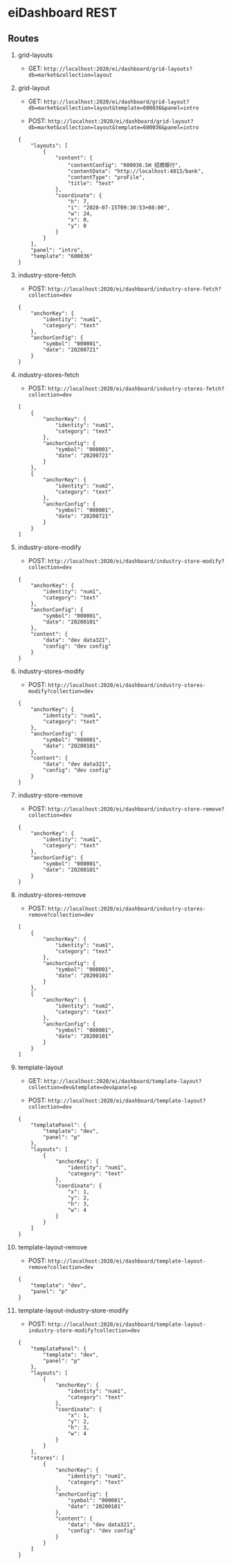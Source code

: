 # eiDashboard REST

## Routes

1. grid-layouts

    - GET: `http://localhost:2020/ei/dashboard/grid-layouts?db=market&collection=layout`

2. grid-layout

    - GET: `http://localhost:2020/ei/dashboard/grid-layout?db=market&collection=layout&template=600036&panel=intro`
    
    - POST: `http://localhost:2020/ei/dashboard/grid-layout?db=market&collection=layout&template=600036&panel=intro`
    ```
    {
        "layouts": [
            {
                "content": {
                    "contentConfig": "600036.SH 招商银行",
                    "contentData": "http://localhost:4013/bank",
                    "contentType": "proFile",
                    "title": "test"
                },
                "coordinate": {
                    "h": 7,
                    "i": "2020-07-15T09:30:53+08:00",
                    "w": 24,
                    "x": 0,
                    "y": 0
                }
            }
        ],
        "panel": "intro",
        "template": "600036"
    }
    ```

3. industry-store-fetch

    - POST: `http://localhost:2020/ei/dashboard/industry-store-fetch?collection=dev`
    ```
    {
        "anchorKey": {
            "identity": "num1",
            "category": "text"
        },
        "anchorConfig": {
            "symbol": "000001",
            "date": "20200721"
        }
    }
    ```

4. industry-stores-fetch

    - POST: `http://localhost:2020/ei/dashboard/industry-stores-fetch?collection=dev`
    ```
    [
        {
            "anchorKey": {
                "identity": "num1",
                "category": "text"
            },
            "anchorConfig": {
                "symbol": "000001",
                "date": "20200721"
            }
        },
        {
            "anchorKey": {
                "identity": "num2",
                "category": "text"
            },
            "anchorConfig": {
                "symbol": "000001",
                "date": "20200721"
            }
        }
    ]
    ```

5. industry-store-modify

    - POST: `http://localhost:2020/ei/dashboard/industry-store-modify?collection=dev`
    ```
    {
        "anchorKey": {
            "identity": "num1",
            "category": "text"
        },
        "anchorConfig": {
            "symbol": "000001",
            "date": "20200101"
        },
        "content": {
            "data": "dev data321",
            "config": "dev config"
        }
    }
    ```

5. industry-stores-modify

    - POST: `http://localhost:2020/ei/dashboard/industry-stores-modify?collection=dev`
    ```
    {
        "anchorKey": {
            "identity": "num1",
            "category": "text"
        },
        "anchorConfig": {
            "symbol": "000001",
            "date": "20200101"
        },
        "content": {
            "data": "dev data321",
            "config": "dev config"
        }
    }
    ```

6. industry-store-remove

    - POST: `http://localhost:2020/ei/dashboard/industry-store-remove?collection=dev`
    ```
    {
        "anchorKey": {
            "identity": "num1",
            "category": "text"
        },
        "anchorConfig": {
            "symbol": "000001",
            "date": "20200101"
        }
    }
    ```

7. industry-stores-remove

    - POST: `http://localhost:2020/ei/dashboard/industry-stores-remove?collection=dev`
    ```
    [
        {
            "anchorKey": {
                "identity": "num1",
                "category": "text"
            },
            "anchorConfig": {
                "symbol": "000001",
                "date": "20200101"
            }
        },
        {
            "anchorKey": {
                "identity": "num2",
                "category": "text"
            },
            "anchorConfig": {
                "symbol": "000001",
                "date": "20200101"
            }
        }
    ]
    ```

8. template-layout

    - GET: `http://localhost:2020/ei/dashboard/template-layout?collection=dev&template=dev&panel=p`
    
    - POST: `http://localhost:2020/ei/dashboard/template-layout?collection=dev`
    ```
    {
        "templatePanel": {
            "template": "dev",
            "panel": "p"
        },
        "layouts": [
            {
                "anchorKey": {
                    "identity": "num1",
                    "category": "text"
                },
                "coordinate": {
                    "x": 1,
                    "y": 2,
                    "h": 3,
                    "w": 4
                }
            }
        ]
    }
    ```

9. template-layout-remove

    - POST: `http://localhost:2020/ei/dashboard/template-layout-remove?collection=dev`
    ```
    {
        "template": "dev",
        "panel": "p"
    }
    ```

10. template-layout-industry-store-modify

    - POST: `http://localhost:2020/ei/dashboard/template-layout-industry-store-modify?collection=dev`
    ```
    {
        "templatePanel": {
            "template": "dev",
            "panel": "p"
        },
        "layouts": [
            {
                "anchorKey": {
                    "identity": "num1",
                    "category": "text"
                },
                "coordinate": {
                    "x": 1,
                    "y": 2,
                    "h": 3,
                    "w": 4
                }
            }
        ],
        "stores": [
            {
                "anchorKey": {
                    "identity": "num1",
                    "category": "text"
                },
                "anchorConfig": {
                    "symbol": "000001",
                    "date": "20200101"
                },
                "content": {
                    "data": "dev data321",
                    "config": "dev config"
                }
            }
        ]
    }
    ```
